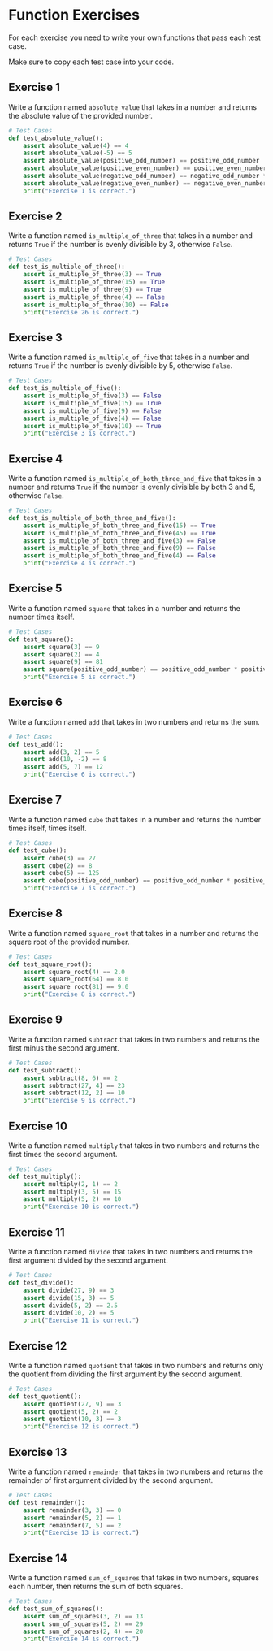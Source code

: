 # Function Exercises
For each exercise you need to write your own functions that pass each test case. 

Make sure to copy each test case into your code. 
## Exercise 1
Write a function named `absolute_value` that takes in a number and returns the absolute value of the provided number.

```python
# Test Cases
def test_absolute_value():
    assert absolute_value(4) == 4
    assert absolute_value(-5) == 5
    assert absolute_value(positive_odd_number) == positive_odd_number
    assert absolute_value(positive_even_number) == positive_even_number
    assert absolute_value(negative_odd_number) == negative_odd_number * -1
    assert absolute_value(negative_even_number) == negative_even_number * -1
    print("Exercise 1 is correct.")
```

## Exercise 2
Write a function named `is_multiple_of_three` that takes in a number and returns `True` if the number is evenly divisible by 3, otherwise `False`.

```python
# Test Cases
def test_is_multiple_of_three():
    assert is_multiple_of_three(3) == True
    assert is_multiple_of_three(15) == True
    assert is_multiple_of_three(9) == True
    assert is_multiple_of_three(4) == False
    assert is_multiple_of_three(10) == False
    print("Exercise 26 is correct.")
```

## Exercise 3
Write a function named `is_multiple_of_five` that takes in a number and returns `True` if the number is evenly divisible by 5, otherwise `False`.

```python
# Test Cases
def test_is_multiple_of_five():
    assert is_multiple_of_five(3) == False
    assert is_multiple_of_five(15) == True
    assert is_multiple_of_five(9) == False
    assert is_multiple_of_five(4) == False
    assert is_multiple_of_five(10) == True
    print("Exercise 3 is correct.")
```

## Exercise 4
Write a function named `is_multiple_of_both_three_and_five` that takes in a number and returns `True` if the number is evenly divisible by both 3 and 5, otherwise `False`.

```python
# Test Cases
def test_is_multiple_of_both_three_and_five():
    assert is_multiple_of_both_three_and_five(15) == True
    assert is_multiple_of_both_three_and_five(45) == True
    assert is_multiple_of_both_three_and_five(3) == False
    assert is_multiple_of_both_three_and_five(9) == False
    assert is_multiple_of_both_three_and_five(4) == False
    print("Exercise 4 is correct.")
```

## Exercise 5
Write a function named `square` that takes in a number and returns the number times itself.

```python
# Test Cases
def test_square():
    assert square(3) == 9
    assert square(2) == 4
    assert square(9) == 81
    assert square(positive_odd_number) == positive_odd_number * positive_odd_number
    print("Exercise 5 is correct.")
```

## Exercise 6
Write a function named `add` that takes in two numbers and returns the sum.

```python
# Test Cases
def test_add():
    assert add(3, 2) == 5
    assert add(10, -2) == 8
    assert add(5, 7) == 12
    print("Exercise 6 is correct.")
```

## Exercise 7
Write a function named `cube` that takes in a number and returns the number times itself, times itself.

```python
# Test Cases
def test_cube():
    assert cube(3) == 27
    assert cube(2) == 8
    assert cube(5) == 125
    assert cube(positive_odd_number) == positive_odd_number * positive_odd_number * positive_odd_number
    print("Exercise 7 is correct.")
```

## Exercise 8
Write a function named `square_root` that takes in a number and returns the square root of the provided number.

```python
# Test Cases
def test_square_root():
    assert square_root(4) == 2.0
    assert square_root(64) == 8.0
    assert square_root(81) == 9.0
    print("Exercise 8 is correct.")
```

## Exercise 9
Write a function named `subtract` that takes in two numbers and returns the first minus the second argument.

```python
# Test Cases
def test_subtract():
    assert subtract(8, 6) == 2
    assert subtract(27, 4) == 23
    assert subtract(12, 2) == 10
    print("Exercise 9 is correct.")
```

## Exercise 10
Write a function named `multiply` that takes in two numbers and returns the first times the second argument.

```python
# Test Cases
def test_multiply():
    assert multiply(2, 1) == 2
    assert multiply(3, 5) == 15
    assert multiply(5, 2) == 10
    print("Exercise 10 is correct.")
```

## Exercise 11
Write a function named `divide` that takes in two numbers and returns the first argument divided by the second argument.

```python
# Test Cases
def test_divide():
    assert divide(27, 9) == 3
    assert divide(15, 3) == 5
    assert divide(5, 2) == 2.5
    assert divide(10, 2) == 5
    print("Exercise 11 is correct.")
```

## Exercise 12
Write a function named `quotient` that takes in two numbers and returns only the quotient from dividing the first argument by the second argument.

```python
# Test Cases
def test_quotient():
    assert quotient(27, 9) == 3
    assert quotient(5, 2) == 2
    assert quotient(10, 3) == 3
    print("Exercise 12 is correct.")
```

## Exercise 13
Write a function named `remainder` that takes in two numbers and returns the remainder of first argument divided by the second argument.

```python
# Test Cases
def test_remainder():
    assert remainder(3, 3) == 0
    assert remainder(5, 2) == 1
    assert remainder(7, 5) == 2
    print("Exercise 13 is correct.")
```

## Exercise 14
Write a function named `sum_of_squares` that takes in two numbers, squares each number, then returns the sum of both squares.

```python
# Test Cases
def test_sum_of_squares():
    assert sum_of_squares(3, 2) == 13
    assert sum_of_squares(5, 2) == 29
    assert sum_of_squares(2, 4) == 20
    print("Exercise 14 is correct.")
```
